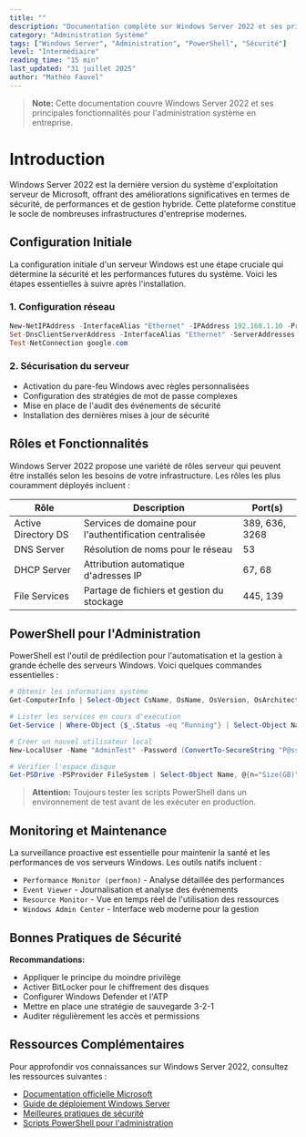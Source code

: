 ```yaml
---
title: ""
description: "Documentation complète sur Windows Server 2022 et ses principales fonctionnalités pour l'administration système en entreprise"
category: "Administration Système"
tags: ["Windows Server", "Administration", "PowerShell", "Sécurité"]
level: "Intermédiaire"
reading_time: "15 min"
last_updated: "31 juillet 2025"
author: "Mathéo Fauvel"
---
```


> **Note:** Cette documentation couvre Windows Server 2022 et ses principales fonctionnalités pour l'administration système en entreprise.

# Introduction

Windows Server 2022 est la dernière version du système d'exploitation serveur de Microsoft, offrant des améliorations significatives en termes de sécurité, de performances et de gestion hybride. Cette plateforme constitue le socle de nombreuses infrastructures d'entreprise modernes.

## Configuration Initiale

La configuration initiale d'un serveur Windows est une étape cruciale qui détermine la sécurité et les performances futures du système. Voici les étapes essentielles à suivre après l'installation.

### 1. Configuration réseau

```powershell
New-NetIPAddress -InterfaceAlias "Ethernet" -IPAddress 192.168.1.10 -PrefixLength 24 -DefaultGateway 192.168.1.1
Set-DnsClientServerAddress -InterfaceAlias "Ethernet" -ServerAddresses 192.168.1.1, 8.8.8.8
Test-NetConnection google.com
```

### 2. Sécurisation du serveur

- Activation du pare-feu Windows avec règles personnalisées
- Configuration des stratégies de mot de passe complexes
- Mise en place de l'audit des événements de sécurité
- Installation des dernières mises à jour de sécurité

## Rôles et Fonctionnalités

Windows Server 2022 propose une variété de rôles serveur qui peuvent être installés selon les besoins de votre infrastructure. Les rôles les plus couramment déployés incluent :

| Rôle | Description | Port(s) |
|------|-------------|---------|
| Active Directory DS | Services de domaine pour l'authentification centralisée | 389, 636, 3268 |
| DNS Server | Résolution de noms pour le réseau | 53 |
| DHCP Server | Attribution automatique d'adresses IP | 67, 68 |
| File Services | Partage de fichiers et gestion du stockage | 445, 139 |

## PowerShell pour l'Administration

PowerShell est l'outil de prédilection pour l'automatisation et la gestion à grande échelle des serveurs Windows. Voici quelques commandes essentielles :

```powershell
# Obtenir les informations système
Get-ComputerInfo | Select-Object CsName, OsName, OsVersion, OsArchitecture

# Lister les services en cours d'exécution
Get-Service | Where-Object {$_.Status -eq "Running"} | Select-Object Name, DisplayName

# Créer un nouvel utilisateur local
New-LocalUser -Name "AdminTest" -Password (ConvertTo-SecureString "P@ssw0rd123!" -AsPlainText -Force) -PasswordNeverExpires

# Vérifier l'espace disque
Get-PSDrive -PSProvider FileSystem | Select-Object Name, @{n="Size(GB)";e={[math]::Round($_.Used/1GB,2)}}, @{n="Free(GB)";e={[math]::Round($_.Free/1GB,2)}}
```

> **Attention:** Toujours tester les scripts PowerShell dans un environnement de test avant de les exécuter en production.

## Monitoring et Maintenance

La surveillance proactive est essentielle pour maintenir la santé et les performances de vos serveurs Windows. Les outils natifs incluent :

- `Performance Monitor (perfmon)` - Analyse détaillée des performances
- `Event Viewer` - Journalisation et analyse des événements
- `Resource Monitor` - Vue en temps réel de l'utilisation des ressources
- `Windows Admin Center` - Interface web moderne pour la gestion

## Bonnes Pratiques de Sécurité

**Recommandations:**
- Appliquer le principe du moindre privilège
- Activer BitLocker pour le chiffrement des disques
- Configurer Windows Defender et l'ATP
- Mettre en place une stratégie de sauvegarde 3-2-1
- Auditer régulièrement les accès et permissions

## Ressources Complémentaires

Pour approfondir vos connaissances sur Windows Server 2022, consultez les ressources suivantes :

- [Documentation officielle Microsoft](#)
- [Guide de déploiement Windows Server](#)
- [Meilleures pratiques de sécurité](#)
- [Scripts PowerShell pour l'administration](#) 
